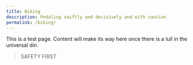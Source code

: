```yaml
---
title: Biking
description: Pedaling swiftly and decisively and with caution
permalink: /biking/
---
```

This is a test page. Content will make its way here once there is a lull in the universal din.

<div class="mt-md"></div>

> SAFETY FIRST
